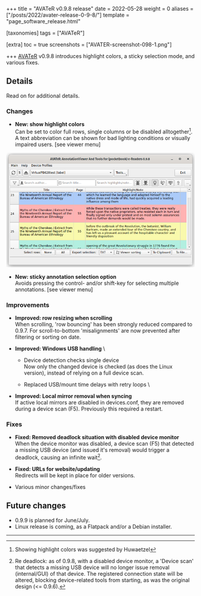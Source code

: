 +++
title = "AVATeR v0.9.8 release"
date = 2022-05-28
weight = 0
aliases = ["/posts/2022/avater-release-0-9-8/"]
template = "page_software_release.html"

[taxonomies]
tags = ["AVATeR"]

[extra]
toc = true
screenshots = ["AVATER-screenshot-098-1.png"]

+++
[AVATeR](/software/avater/) v0.9.8 introduces highlight colors, a sticky selection mode, and various fixes. 

<!-- more -->

## Details

Read on for additional details.


### Changes
- **New: show highlight colors**
\
Can be set to color full rows, single columns or be disabled alltogether[^1]. A text abbreviation can be shown for bad lighting conditions or visually impaired users. [see viewer menu]

![](AVATER-screenshot-098-1.png)

- **New: sticky annotation selection option**
\
Avoids pressing the control- and/or shift-key for selecting multiple annotations. [see viewer menu]

### Improvements

- **Improved: row resizing when scrolling**
\
When scrolling, 'row bouncing' has been strongly reduced compared to 0.9.7. For scroll-to-bottom 'misalignments' are now prevented after filtering or sorting on date.

- **Improved: Windows USB handling**
\
    - Device detection checks single device
\
Now only the changed device is checked (as does the Linux version), instead of relying on a full device scan. 

    - Replaced USB/mount time delays with retry loops
\

- **Improved: Local mirror removal when syncing**
\
If active local mirrors are disabled in devices.conf, they are removed during a device scan (F5). Previously this required a restart.

### Fixes

- **Fixed: Removed deadlock situation with disabled device monitor**
\
When the device monitor was disabled, a device scan (F5) that detected a missing USB device (and issued it's removal) would trigger a deadlock, causing an infinite wait[^2].

- **Fixed: URLs for website/updating**
\
Redirects will be kept in place for older versions.

- Various minor changes/fixes



## Future changes
- 0.9.9 is planned for June/July. 
- Linux release is coming, as a Flatpack and/or a Debian installer.

---

[^1]: Showing highlight colors was suggested by Huwaetzel

[^2]: Re deadlock: as of 0.9.8, with a disabled device monitor, a 'Device scan' that detects a missing USB device will no longer issue removal (internal/GUI) of that device. The registered connection state will be altered, blocking device-related tools from starting, as was the original design (<= 0.9.6).

